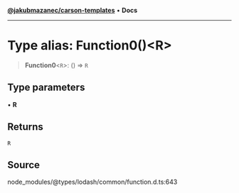 [**@jakubmazanec/carson-templates**](../../../README.md) • **Docs**

---

# Type alias: Function0()\<R\>

> **Function0**\<`R`\>: () => `R`

## Type parameters

• **R**

## Returns

`R`

## Source

node_modules/@types/lodash/common/function.d.ts:643
